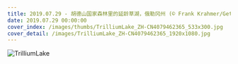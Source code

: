 ```yaml
---
title: 2019.07.29 - 胡德山国家森林里的延龄草湖，俄勒冈州 (© Frank Krahmer/Getty Images)
date: 2019.07.29 00:00:00
cover_index: /images/thumbs/TrilliumLake_ZH-CN4079462365_533x300.jpg
cover_detail: /images/TrilliumLake_ZH-CN4079462365_1920x1080.jpg
---
```


![TrilliumLake](/images/TrilliumLake_ZH-CN4079462365_1920x1080.jpg)

